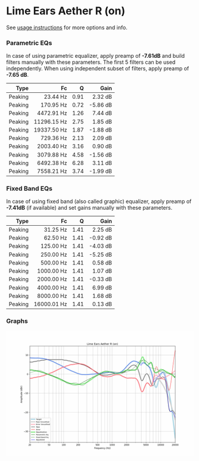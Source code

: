 # Lime Ears Aether R (on)
See [usage instructions](https://github.com/jaakkopasanen/AutoEq#usage) for more options and info.

### Parametric EQs
In case of using parametric equalizer, apply preamp of **-7.61dB** and build filters manually
with these parameters. The first 5 filters can be used independently.
When using independent subset of filters, apply preamp of **-7.65 dB**.

| Type    | Fc          |    Q | Gain     |
|--------:|------------:|-----:|---------:|
| Peaking | 23.44 Hz    | 0.91 | 2.32 dB  |
| Peaking | 170.95 Hz   | 0.72 | -5.86 dB |
| Peaking | 4472.91 Hz  | 1.26 | 7.44 dB  |
| Peaking | 11296.15 Hz | 2.75 | 1.85 dB  |
| Peaking | 19337.50 Hz | 1.87 | -1.88 dB |
| Peaking | 729.36 Hz   | 2.13 | 2.09 dB  |
| Peaking | 2003.40 Hz  | 3.16 | 0.90 dB  |
| Peaking | 3079.88 Hz  | 4.58 | -1.56 dB |
| Peaking | 6492.38 Hz  | 6.28 | 3.11 dB  |
| Peaking | 7558.21 Hz  | 3.74 | -1.99 dB |

### Fixed Band EQs
In case of using fixed band (also called graphic) equalizer, apply preamp of **-7.41dB**
(if available) and set gains manually with these parameters.

| Type    | Fc          |    Q | Gain     |
|--------:|------------:|-----:|---------:|
| Peaking | 31.25 Hz    | 1.41 | 2.25 dB  |
| Peaking | 62.50 Hz    | 1.41 | -0.92 dB |
| Peaking | 125.00 Hz   | 1.41 | -4.03 dB |
| Peaking | 250.00 Hz   | 1.41 | -5.25 dB |
| Peaking | 500.00 Hz   | 1.41 | 0.58 dB  |
| Peaking | 1000.00 Hz  | 1.41 | 1.07 dB  |
| Peaking | 2000.00 Hz  | 1.41 | -0.33 dB |
| Peaking | 4000.00 Hz  | 1.41 | 6.99 dB  |
| Peaking | 8000.00 Hz  | 1.41 | 1.68 dB  |
| Peaking | 16000.01 Hz | 1.41 | 0.13 dB  |

### Graphs
![](./Lime%20Ears%20Aether%20R%20(on).png)